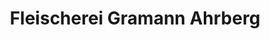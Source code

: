 ---
title: "Fleischerei Gramann Ahrberg"
url: /hannover/fleischerei-gramann-ahrberg/
shop: Metzgerei
---